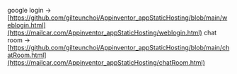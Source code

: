 google login -> [https://github.com/gilteunchoi/Appinventor_appStaticHosting/blob/main/weblogin.html](https://mailcar.com/Appinventor_appStaticHosting/weblogin.html)
chat room -> [https://github.com/gilteunchoi/Appinventor_appStaticHosting/blob/main/chatRoom.html](https://mailcar.com/Appinventor_appStaticHosting/chatRoom.html)
